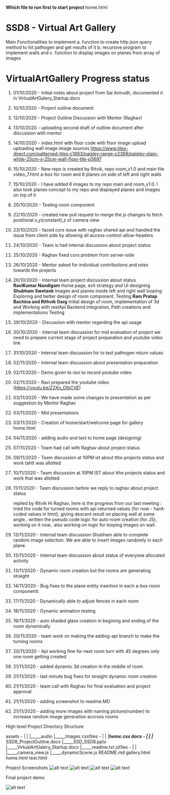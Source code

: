 **Which file to run first to start project**
home.html

# SSD8 - Virtual Art Gallery

Main Functionalities to implement
a. function to create http json query method to hit pathogen and get results of it
b. recursive program to implement walls and 
c. function to display images on planes from array of images



# VirtualArtGallery Progress status

1. 01/10/2020 - Initial notes about project from Sai Anirudh, documented it in VirtualArtGalery_Startup.docx
2. 10/10/2020 - Project outline document 
3. 12/10/2020 - Project Outline Discussion with Mentor (Raghav)
4. 13/10/2020 - uploading second draft of outline document after discussion with mentor
5. 14/10/2020 - index.html with floor code with floor image upload
                        uploading wall image
                        image sources 
                        https://www.tiles-direct.com/patterned-tiles-c1683/paisley-range-c2388/paisley-plain-white-25cm-x-25cm-wall-floor-tile-p5697

6. 15/10/2020 - New repo is created by Ritvik, repo room_v1.0 and main file video_7.html
                a-box for room and 6 planes on side of left and right walls

7. 15/10/2020 - I have added 6 images to my repo main and room_v1.0.
                I also took planes concept to my repo and displayed planes and images on top of it
8. 20/10/2020 - Testing room component
9. 22/10/2020 - created new pull request to merge the js changes to fetch positional x,y(constant),z of camera view
10. 23/10/2020 -  faced cors issue with raghav shared api and handled the issue from client side by 
                    allowing all access-control-allow-headers
11. 24/10/2020 - Team is had internal discussion about project status
12. 25/10/2020 - Raghav fixed cors problem from server-side
13. 26/10/2020 - Mentor asked for individual contributions and roles towards the projects
14. 26/10/2020 - Internal team project discussion about status             
                **RaviKumar Nandigam**
                Home page, exit strategy and UI designing
                **Shubham Swetank**
                Images and planes inside left and right wall looping
                Exploring and better design of room component.
                Testing
                **Ram Pratap Bachina and Rithvik Garg**
                Initial design of room, implementation of 3d and Working with restApi
                Backend integration, Path creations and implementations
                Testing

15. 29/10/2020 - Discussion with mentor regarding the api usage
16. 30/10/2020 - Internal team discussion for mid evaluation of project we need to prepare current stage 
                    of project preparation and youtube video link 
17. 31/10/2020 - Internal team discussion for to test pathogen return values
18. 02/11/2020 - Internal team discussion about presentation preparation
19. 02/11/2020 - Demo given to ravi to record youtube video
20. 02/11/2020 - Ravi prepared the youtube video (https://youtu.be/Z2Xn_OIbCVE)
21. 03/11/2020 - We have made some changes to presentation as per suggestion by Mentor Raghav
22. 03/11/2020 - Mid presentations
23. 03/11/2020 - Creation of home/start/welcome page for gallery home.html
24. 04/11/2020 - adding audio and text to home page (designing)
25. 07/11/2020 - Team had call with Raghav about project status
26. 09/11/2020 - Team discussion at 10PM ist about tthe projects status and work tahtt was allotted
27. 10/11/2020 - Team discussion at 10PM IST about tthe projects status and work that was allotted
28. 11/11/2020 - Team discussion before we reply to raghav about project status

    replied by Ritvik
    Hi Raghav, here is the progress from our last meeting :
tried the code for turned rooms with api returned values (for now - hard-coded values in html), giving descent result on placing wall at some angle..
	written the pseudo code logic for auto room creation (for JS), working on it now..
	also working on logic for looping images on wall.

29. 13/11/2020 - Internal team discussion Shubham able to complete random image selection. We are able to insert images randomly in each plane.
31. 13/11/2020 - Internal team discussion about status of everyone allocated activity
32. 13/11/2020 - Dynamic room creation but the rooms are generating straight
33. 14/11/2020 - Bug fixes to the plane entity insertion in each a-box room componentt
34. 17/11/2020 - Dynamically able to adjust fences in each room
35. 18/11/2020 - Dynamic animation testing
36. 19/11/2020 - auto shaded glass creation in begining and ending of the room dynamically
37. 20/11/2020 - team work on making the adding-api branch to make the turning rooms
38. 20/11/2020 - Api working fine for next room turn with 45 degrees only one room getting created
39. 21/11/2020 - added dynamic 3d creation in the middle of room
40. 21/11/2020 - last minute bug fixes for straight dynamic room creation
41. 21/11/2020 - team call with Raghav for final evaluation and project approval
42. 21/11/2020 - adding screenshot to readme.MD
43. 21/11/2020 - adding more images with naming picture(number) to increase random image generation accross rooms



High level Project Directory Structure

assets -
	|
	|
	|_____audio
	|_____Images
cssfiles -
	|
	|
	|_____home.css
docs - 	|
	|
	|_____ SSD8_ProjectOutline.docx
	|_____SSD_SSD8.pptx
	|_____VirtualArtGalery_Startup.docx
	|_____readme.txt 
jsfiles - 
	|
	|
	|_____camera_view.js
	|_____dynamicScene.js
README.md
gallery.html
home.html
test.html 

Project Screenshots
![alt text](https://github.com/bachinaram/SSD8/blob/main/assets/images/SS1.png)
![alt text](https://github.com/bachinaram/SSD8/blob/main/assets/images/SS2.png)
![alt text](https://github.com/bachinaram/SSD8/blob/main/assets/images/SS3.png)
![alt text](https://github.com/bachinaram/SSD8/blob/main/assets/images/SS4.png)


Final project demo

![alt text](https://youtu.be/qGWZj3l2aoA)

